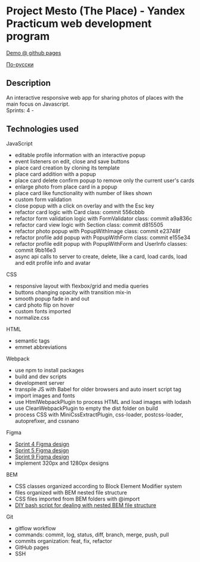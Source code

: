 # Project Mesto (The Place) - Yandex Practicum web development program

[Demo @ github pages](https://418code.github.io/mesto/)

[По-русски](./README-RU.md)

## Description

An interactive responsive web app for sharing photos of places with the main focus on Javascript.\
Sprints: 4 -

## Technologies used

JavaScript
- editable profile information with an interactive popup
- event listeners on edit, close and save buttons
- place card creation by cloning its template
- place card addition with a popup
- place card delete confirm popup to remove only the current user's cards
- enlarge photo from place card in a popup
- place card like functionality with number of likes shown
- custom form validation
- close popup with a click on overlay and with the Esc key
- refactor card logic with Card class: commit 556cbbb
- refactor form validation logic with FormValidator class: commit a9a836c
- refactor card view logic with Section class: commit d815505
- refactor photo popup with PopupWithImage class: commit e23748f
- refactor profile add popup with PopupWithForm class: commit e155e34
- refactor profile edit popup with PopupWithForm and UserInfo classes: commit 9bb16e3
- async api calls to server to create, delete, like a card, load cards, load and edit profile info and avatar

CSS
- responsive layout with flexbox/grid and media queries
- buttons changing opacity with transition mix-in
- smooth popup fade in and out
- card photo flip on hover
- custom fonts imported
- normalize.css

HTML
- semantic tags
- emmet abbreviations

Webpack
- use npm to install packages
- build and dev scripts
- development server
- transpile JS with Babel for older browsers and auto insert script tag
- import images and fonts
- use HtmlWebpackPlugin to process HTML and load images with lodash
- use CleanWebpackPlugin to empty the dist folder on build
- process CSS with MiniCssExtractPlugin, css-loader, postcss-loader, autoprefixer, and cssnano

Figma
- [Sprint 4 Figma design](https://www.figma.com/file/2cn9N9jSkmxD84oJik7xL7/JavaScript.-Sprint-4?node-id=0%3A1)
- [Sprint 5 Figma design](https://www.figma.com/file/bjyvbKKJN2naO0ucURl2Z0/JavaScript.-Sprint-5?node-id=0%3A1)
- [Sprint 9 Figma design](https://www.figma.com/file/hhhIavVTeuilfPPZ6sbifl/JavaScript.-Sprint-9?node-id=0%3A1)
- implement 320px and 1280px designs

BEM
- CSS classes organized according to Block Element Modifier system
- files organized with BEM nested file structure
- CSS files imported from BEM folders with @import
- [DIY bash script for dealing with nested BEM file structure](https://github.com/418code/instruments)

Git
- gitflow workflow
- commands: commit, log, status, diff, branch, merge, push, pull
- commits organization: feat, fix, refactor
- GitHub pages
- SSH
